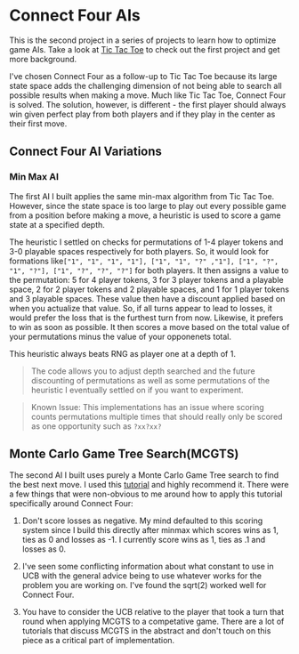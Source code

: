 # Connect Four AIs
This is the second project in a series of projects to learn how to optimize game AIs. Take a look at  [Tic Tac Toe](https://github.com/eyusti/tic_tac_toe) to check out the first project and get more background.

I've chosen Connect Four as a follow-up to Tic Tac Toe because its large state space adds the challenging dimension of not being able to search all possible results when making a move. Much like Tic Tac Toe, Connect Four is solved. The solution, however, is different - the first player should always win given perfect play from both players and if they play in the center as their first move.

## Connect Four AI Variations

### Min Max AI
The first AI I built applies the same min-max algorithm from Tic Tac Toe. However, since the state space is too large to play out every possible game from a position before making a move, a heuristic is used to score a game state at a specified depth. 

The heuristic I settled on checks for permutations of 1-4 player tokens and 3-0 playable spaces respectively for both players. So, it would look for formations like`["1", "1", "1", "1"], ["1", "1", "?" ,"1"], ["1", "?", "1", "?"], ["1", "?", "?", "?"]` for both players. It then assigns a value to the permutation: 5 for 4 player tokens, 3 for 3 player tokens and a playable space, 2 for 2 player tokens and 2 playable spaces, and 1 for 1 player tokens and 3 playable spaces. These value then have a discount applied based on when you actualize that value. So, if all turns appear to lead to losses, it would prefer the loss that is the furthest turn from now. Likewise, it prefers to win as soon as possible. It then scores a move based on the total value of your permutations minus the value of your opponenets total. 

This heuristic always beats RNG as player one at a depth of 1. 

> The code allows you to adjust depth searched and the future discounting of permutations as well as some permutations of the heuristic I eventually settled on if you want to experiment.

> Known Issue: This implementations has an issue where scoring counts permutations multiple times that should really only be scored as one opportunity such as `?xx?xx?`

## Monte Carlo Game Tree Search(MCGTS)
The second AI I built uses purely a Monte Carlo Game Tree search to find the best next move. I used this [tutorial](https://int8.io/monte-carlo-tree-search-beginners-guide/) and highly recommend it. There were a few things that were non-obvious to me around how to apply this tutorial specifically around Connect Four:

1. Don't score losses as negative. My mind defaulted to this scoring system since I build this directly after minmax which scores wins as 1, ties as 0 and losses as -1. I currently score wins as 1, ties as .1 and losses as 0.

2. I've seen some conflicting information about what constant to use in UCB with the general advice being to use whatever works for the problem you are working on. I've found the sqrt(2) worked well for Connect Four.

3. You have to consider the UCB relative to the player that took a turn that round when applying MCGTS to a competative game. There are a lot of tutorials that discuss MCGTS in the abstract and don't touch on this piece as a critical part of implementation.

